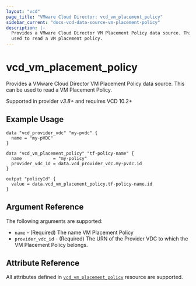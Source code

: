 ```yaml
---
layout: "vcd"
page_title: "VMware Cloud Director: vcd_vm_placement_policy"
sidebar_current: "docs-vcd-data-source-vm-placement-policy"
description: |-
  Provides a VMware Cloud Director VM Placement Policy data source. This can be
  used to read a VM placement policy.
---
```


# vcd\_vm\_placement\_policy

Provides a VMware Cloud Director VM Placement Policy data source. This can be
used to read a VM Placement Policy.

Supported in provider *v3.8+* and requires VCD 10.2+

## Example Usage

```hcl
data "vcd_provider_vdc" "my-pvdc" {
  name = "my-pVDC"
}

data "vcd_vm_placement_policy" "tf-policy-name" {
  name            = "my-policy"
  provider_vdc_id = data.vcd_provider_vdc.my-pvdc.id
}

output "policyId" {
  value = data.vcd_vm_placement_policy.tf-policy-name.id
}
```
## Argument Reference

The following arguments are supported:

* `name` - (Required) The name VM Placement Policy
* `provider_vdc_id` - (Required) The URN of the Provider VDC to which the VM Placement Policy belongs.

## Attribute Reference

All attributes defined in [`vcd_vm_placement_policy`](/providers/vmware/vcd/latest/docs/resources/vcd_vm_placement_policy#attribute-reference) resource are supported.